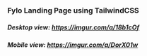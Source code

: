 ### Fylo Landing Page using TailwindCSS


##### Desktop view: https://imgur.com/a/18b1cOf
##### Mobile view: https://imgur.com/a/DorX01w
